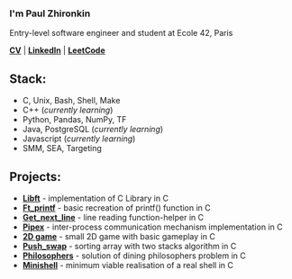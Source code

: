 ### I'm Paul Zhironkin

Entry-level software engineer
and student at Ecole 42, Paris

[**CV**](https://drive.google.com/file/d/18UD7B6byQHTdcugrAdmn9V5h-ppze7UU/view?usp=share_link) 
| [**LinkedIn**](https://www.linkedin.com/in/paulzhironkin/)
| [**LeetCode**](https://leetcode.com/paulzhironkin/)

## Stack:

* C, Unix, Bash, Shell, Make
* C++ (*currently learning*)
* Python, Pandas, NumPy, TF
* Java, PostgreSQL (*currently learning*)
* Javascript (*currently learning*)
* SMM, SEA, Targeting

## Projects:

* [**Libft**](https://github.com/paulzhironkin/libft) - implementation of C Library in C
* [**Ft_printf**](https://github.com/paulzhironkin/ft_printf) - basic recreation of printf() function in C
* [**Get_next_line**]() - line reading function-helper in C
* [**Pipex**]() - inter-process communication mechanism implementation in C
* [**2D game**]() - small 2D game with basic gameplay in C
* [**Push_swap**]() - sorting array with two stacks algorithm in C
* [**Philosophers**]() - solution of dining philosophers problem in C
* [**Minishell**]() - minimum viable realisation of a real shell in C


